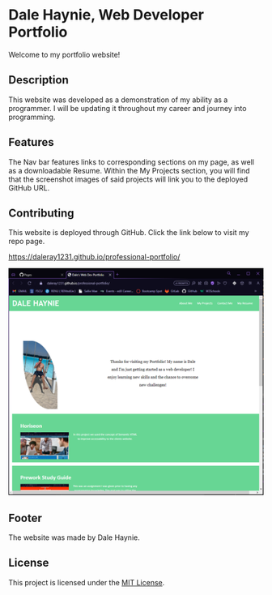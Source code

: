 # Dale Haynie, Web Developer Portfolio

Welcome to my portfolio website! 

## Description

This website was developed as a demonstration of my ability as a programmer. I will be updating it throughout my career and journey into programming.

## Features

The Nav bar features links to corresponding sections on my page, as well as a downloadable Resume. Within the My Projects section, you will find that the screenshot images of said projects will link you to the deployed GitHub URL.

## Contributing

This website is deployed through GitHub. Click the link below to visit my repo page.

https://daleray1231.github.io/professional-portfolio/ 

![Alt text](image.png)

## Footer

The website was made by Dale Haynie.

## License

This project is licensed under the [MIT License](LICENSE).
